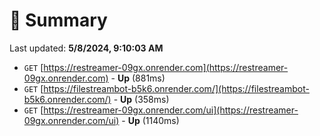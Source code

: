# 📖 Summary
Last updated: **5/8/2024, 9:10:03 AM**

- `GET` [https://restreamer-09gx.onrender.com](https://restreamer-09gx.onrender.com) - **Up** (881ms)
- `GET` [https://filestreambot-b5k6.onrender.com/](https://filestreambot-b5k6.onrender.com/) - **Up** (358ms)
- `GET` [https://restreamer-09gx.onrender.com/ui](https://restreamer-09gx.onrender.com/ui) - **Up** (1140ms)
